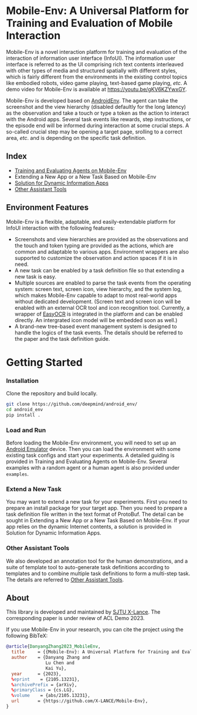 <!-- vimc: call SyntaxRange#Include('```sh', '```', 'sh', 'NonText'): -->
<!-- vimc: call SyntaxRange#Include('```bibtex', '```', 'bib', 'NonText'): -->

# Mobile-Env: A Universal Platform for Training and Evaluation of Mobile Interaction

Mobile-Env is a novel interaction platform for training and evaluation of the
interaction of information user interface (InfoUI). The information user
interface is referred to as the UI comprising rich text contents interleaved
with other types of media and structured spatially with different styles, which
is fairly different from the environments in the existing control topics like
embodied robots, video game playing, text-based game playing, *etc*. A demo
video for Mobile-Env is available at <https://youtu.be/gKV6KZYwxGY>.

Mobile-Env is developed based on
[AndroidEnv](https://github.com/deepmind/android_env). The agent can take the
screenshot and the view hierarchy (disabled defaultly for the long latency) as
the observation and take a touch or type a token as the action to interact with
the Android apps. Several task events like rewards, step instructions, or the
episode end will be informed during interaction at some crucial steps. A
so-called crucial step may be opening a target page, srolling to a correct
area, *etc*. and is depending on the specific task definition. <!-- TODO: task
definition guide -->

<!-- TODO: Chinese docs -->

## Index

<!-- TODO: the subsection of documents -->

* [Training and Evaluating Agents on Mobile-Env](docs/env-usage.md)
* Extending a New App or a New Task Based on Mobile-Env
* [Solution for Dynamic Information Apps](docs/dynamic-app.md)
* [Other Assistant Tools](docs/other_tools.md)

## Environment Features

Mobile-Env is a flexible, adaptable, and easily-extendable platform for InfoUI
interaction with the following features:

* Screenshots and view hierarchies are provided as the observations and the
  touch and token typing are provided as the actions, which are common and
  adaptable to various apps. Environment wrappers are also supported to
  customize the observation and action spaces if it is in need.
* A new task can be enabled by a task definition file so that extending a new
  task is easy.
* Multiple sources are enabled to parse the task events from the operating
  system: screen text, screen icon, view hierarchy, and the system log, which
  makes Mobile-Env capable to adapt to most real-world apps without dedicated
  development. (Screen text and screen icon will be enabled with an external
  OCR tool and icon recognition tool. Currently, a wrapper of
  [EasyOCR](https://github.com/JaidedAI/EasyOCR) is integrated in the platform
  and can be enabled directly. An intergrated icon model will be embedded soon
  as well.)
* A brand-new tree-based event management system is designed to handle the
  logics of the task events. The details should be referred to the paper and
  the task definition guide. <!-- TODO: the paper link, the task definition
  guide -->

# Getting Started

### Installation

<!-- TODO: pypi source -->

Clone the repository and build locally.

```sh
git clone https://github.com/deepmind/android_env/
cd android_env
pip install .
```

### Load and Run

Before loading the Mobile-Env environment, you will need to set up an [Android
Emulator](https://developer.android.com/about?hl=zh-cn) device. Then you can
load the environment with some existing task configs and start your
experiments. A detailed guiding is provided in Training and Evaluating Agents
on Mobile-Env. <!-- TODO --> Several examples with a random agent or a human
agent is also provided under `examples`.

### Extend a New Task

You may want to extend a new task for your experiments. First you need to
prepare an install package for your target app. Then you need to prepare a task
definition file written in the text format of ProtoBuf. The detail can be
sought in Extending a New App or a New Task Based on Mobile-Env. <!-- TODO -->
If your app relies on the dynamic Internet contents, a solution is provided in
Solution for Dynamic Information Apps. <!-- TODO -->

### Other Assistant Tools

We also developed an annotation tool for the human demonstrations, and a suite
of template tool to auto-generate task definitions according to templates and
to combine multiple task definitions to form a multi-step task. The details are
referred to [Other Assistant Tools](docs/other_tools.md).

## About

This library is developed and maintained by [SJTU
X-Lance](https://x-lance.sjtu.edu.cn/en). The corresponding paper is under
review of ACL Demo 2023. <!-- TODO: paper link -->

If you use Mobile-Env in your research, you can cite the project using the
following BibTeX:

```bibtex
@article{DanyangZhang2023_MobileEnv,
  title     = {{Mobile-Env}: A Universal Platform for Training and Evaluation of Mobile Interaction},
  author    = {Danyang Zhang and
               Lu Chen and
               Kai Yu},
  year      = {2023},
  %eprint    = {2105.13231},
  %archivePrefix = {arXiv},
  %primaryClass = {cs.LG},
  %volume    = {abs/2105.13231},
  url       = {https://github.com/X-LANCE/Mobile-Env},
}
```
